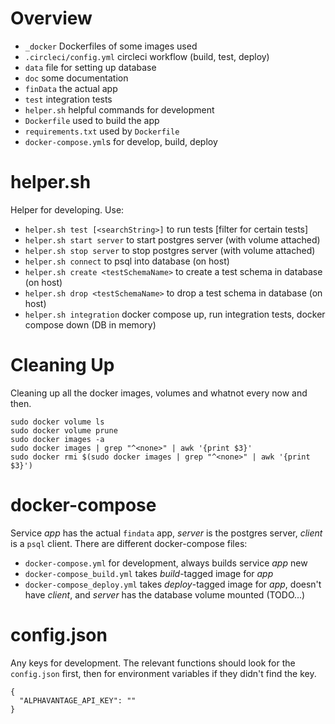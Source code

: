 # Overview

- `_docker` Dockerfiles of some images used
- `.circleci/config.yml` circleci workflow (build, test, deploy)
- `data` file for setting up database
- `doc` some documentation
- `finData` the actual app
- `test` integration tests
- `helper.sh` helpful commands for development
- `Dockerfile` used to build the app
- `requirements.txt` used by `Dockerfile`
- `docker-compose.yml`s for develop, build, deploy

# helper.sh

Helper for developing.
Use:
- `helper.sh test [<searchString>]` to run tests [filter for certain tests]
- `helper.sh start server` to start postgres server (with volume attached)
- `helper.sh stop server` to stop postgres server (with volume attached)
- `helper.sh connect` to psql into database (on host)
- `helper.sh create <testSchemaName>` to create a test schema in database (on host)
- `helper.sh drop <testSchemaName>` to drop a test schema in database (on host)
- `helper.sh integration` docker compose up, run integration tests, docker compose down (DB in memory)

# Cleaning Up

Cleaning up all the docker images, volumes and whatnot every now and then.

```
sudo docker volume ls
sudo docker volume prune
sudo docker images -a
sudo docker images | grep "^<none>" | awk '{print $3}'
sudo docker rmi $(sudo docker images | grep "^<none>" | awk '{print $3}')
```

# docker-compose

Service _app_ has the actual `findata` app, _server_ is the postgres server,
_client_ is a `psql` client.
There are different docker-compose files:
- `docker-compose.yml` for development, always builds service _app_ new
- `docker-compose_build.yml` takes _build_-tagged image for _app_
- `docker-compose_deploy.yml` takes _deploy_-tagged image for _app_, doesn't have _client_, and _server_ has the database volume mounted (TODO...)

# config.json

Any keys for development.
The relevant functions should look for the `config.json` first,
then for environment variables if they didn't find the key.

```
{
  "ALPHAVANTAGE_API_KEY": ""
}
```
